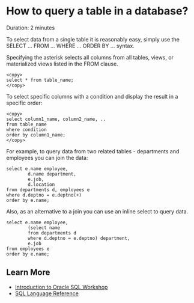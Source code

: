 # How to query a table in a database?

Duration: 2 minutes

To select data from a single table it is reasonably easy, simply use the SELECT ... FROM ... WHERE ... ORDER BY ... syntax.

Specifying the asterisk selects all columns from all tables, views, or materialized views listed in the FROM clause.

```
<copy>
select * from table_name;
</copy>
```

To select specific columns with a condition and display the result in a specific order:

```
<copy>
select column1_name, column2_name, .. 
from table_name
where condition
order by column1_name;
</copy>
```

For example, to query data from two related tables - departments and employees you can join the data:

```
select e.name employee,
        d.name department,
        e.job,
        d.location
from departments d, employees e
where d.deptno = e.deptno(+)
order by e.name;
```

Also, as an alternative to a join you can use an inline select to query data.

```
select e.name employee,
        (select name 
        from departments d 
        where d.deptno = e.deptno) department,
        e.job
from employees e
order by e.name;
```

## Learn More

* [Introduction to Oracle SQL Workshop](https://apexapps.oracle.com/pls/apex/dbpm/r/livelabs/view-workshop?wid=943)
* [SQL Language Reference](https://docs.oracle.com/en/database/oracle/oracle-database/12.2/sqlrf/Introduction-to-Oracle-SQL.html#GUID-049B7AE8-11E1-4110-B3E4-D117907D77AC)
